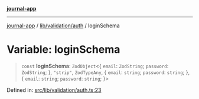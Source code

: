 [**journal-app**](../../../../README.md)

***

[journal-app](../../../../modules.md) / [lib/validation/auth](../README.md) / loginSchema

# Variable: loginSchema

> `const` **loginSchema**: `ZodObject`\<\{ `email`: `ZodString`; `password`: `ZodString`; \}, `"strip"`, `ZodTypeAny`, \{ `email`: `string`; `password`: `string`; \}, \{ `email`: `string`; `password`: `string`; \}\>

Defined in: [src/lib/validation/auth.ts:23](https://github.com/FullStackExam/shamiri-journaling/blob/2429a79bf524ec1d1bc42e8c42aa2b20457e1d23/src/lib/validation/auth.ts#L23)
